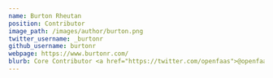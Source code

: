```yaml
---
name: Burton Rheutan
position: Contributor
image_path: /images/author/burton.png
twitter_username: _burtonr
github_username: burtonr
webpage: https://www.burtonr.com/
blurb: Core Contributor <a href="https://twitter.com/openfaas">@openfaas</a>. Software Principal Engineer <a href="https://dell.com">Dell</a>
---
```

